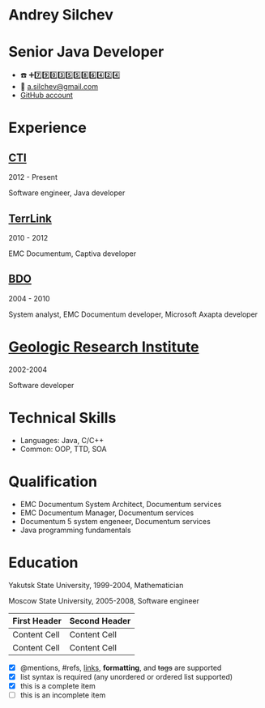 # Andrey Silchev #

# Senior Java Developer #

* :phone:  :heavy_plus_sign::seven::nine::zero::three::five::five::eight::six::four::two::four:
* :e-mail:  a.silchev@gmail.com
* [GitHub account](https://github.com/asilchev)

# Experience #

## [CTI](http://cti.ru) ##

2012 - Present

Software engineer, Java developer

## [TerrLink](http://terralink.ru) ##

2010 - 2012

EMC Documentum, Captiva developer

## [BDO](http://bdo.ru) ##

2004 - 2010

System analyst, EMC Documentum developer, Microsoft Axapta developer

# [Geologic Research Institute](http://www.alrosa.ru/corporate-structure/нигп/) #

2002-2004

Software developer

# Technical Skills #

* Languages: Java, C/C++
* Common: OOP, TTD, SOA


# Qualification #

* EMC Documentum System Architect, Documentum services
* EMC Documentum Manager, Documentum services
* Documentum 5 system engeneer, Documentum services
* Java programming fundamentals

# Education #

Yakutsk State University, 1999-2004,
Mathematician

Moscow State University, 2005-2008,
Software engineer

| First Header  | Second Header |
| ------------- | ------------- |
| Content Cell  | Content Cell  |
| Content Cell  | Content Cell  |

- [x] @mentions, #refs, [links](), **formatting**, and <del>tags</del> are supported
- [x] list syntax is required (any unordered or ordered list supported)
- [x] this is a complete item
- [ ] this is an incomplete item

